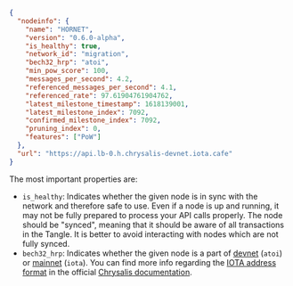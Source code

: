 ```json
{
  "nodeinfo": {
    "name": "HORNET",
    "version": "0.6.0-alpha",
    "is_healthy": true,
    "network_id": "migration",
    "bech32_hrp": "atoi",
    "min_pow_score": 100,
    "messages_per_second": 4.2,
    "referenced_messages_per_second": 4.1,
    "referenced_rate": 97.61904761904762,
    "latest_milestone_timestamp": 1618139001,
    "latest_milestone_index": 7092,
    "confirmed_milestone_index": 7092,
    "pruning_index": 0,
    "features": ["PoW"]
  },
  "url": "https://api.lb-0.h.chrysalis-devnet.iota.cafe"
}
```

The most important properties are:

- `is_healthy`: Indicates whether the given node is in sync with the network and therefore safe to use. Even if a node is
  up and running, it may not be fully prepared to process your API calls properly. The node should be "synced", meaning
  that it should be aware of all transactions in the Tangle. It is better to avoid interacting with nodes which are not
  fully synced.
- `bech32_hrp`: Indicates whether the given node is a part of [devnet](https://wiki.iota.org/chrysalis-docs/devnet)
  (`atoi`) or [mainnet](https://wiki.iota.org/chrysalis-docs/mainnet) (`iota`). You can find more info regarding the
  [IOTA address format](https://wiki.iota.org/chrysalis-docs/guides/developer/#iota-15-address-anatom) in the official
  [Chrysalis documentation](https://wiki.iota.org/chrysalis-docs/welcome).
